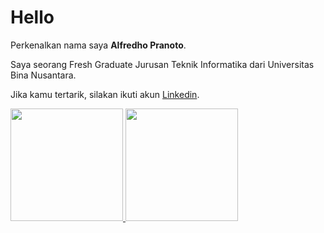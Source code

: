 # Hello

Perkenalkan nama saya **Alfredho Pranoto**.<br>

Saya seorang Fresh Graduate Jurusan Teknik Informatika dari Universitas Bina Nusantara.<br>

Jika kamu tertarik, silakan ikuti akun [Linkedin](https://www.linkedin.com/in/alfredhopranoto/).

<p align="left">
<a href="https://github.com/AlfredhoPranoto">
  <img height="180em" src="https://github-readme-stats-eight-theta.vercel.app/api?username=penuliscode&show_icons=true&theme=algolia&include_all_commits=true&count_private=true"/>
  <img height="180em" src="https://github-readme-stats-eight-theta.vercel.app/api/top-langs/?username=AlfredhoPranoto&layout=compact&theme=algolia"/>
</a>
</p>
